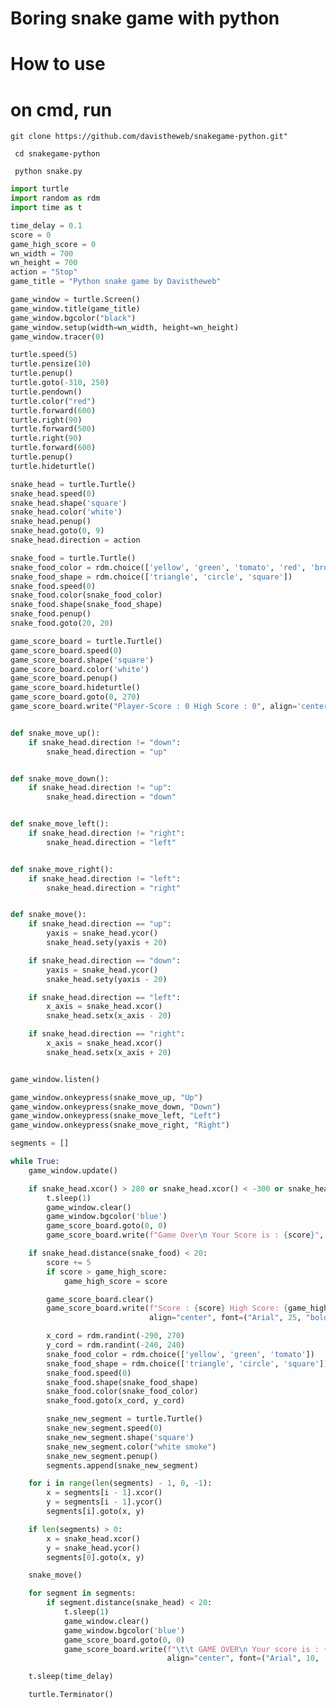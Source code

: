 # Boring snake game with python
# How to use

# on cmd, run 
``` git clone https://github.com/davistheweb/snakegame-python.git" ```

``` cd snakegame-python```

``` python snake.py```



```python
import turtle
import random as rdm
import time as t

time_delay = 0.1
score = 0
game_high_score = 0
wn_width = 700
wn_height = 700
action = "Stop"
game_title = "Python snake game by Davistheweb"

game_window = turtle.Screen()
game_window.title(game_title)
game_window.bgcolor("black")
game_window.setup(width=wn_width, height=wn_height)
game_window.tracer(0)

turtle.speed(5)
turtle.pensize(10)
turtle.penup()
turtle.goto(-310, 250)
turtle.pendown()
turtle.color("red")
turtle.forward(600)
turtle.right(90)
turtle.forward(500)
turtle.right(90)
turtle.forward(600)
turtle.penup()
turtle.hideturtle()

snake_head = turtle.Turtle()
snake_head.speed(0)
snake_head.shape('square')
snake_head.color('white')
snake_head.penup()
snake_head.goto(0, 9)
snake_head.direction = action

snake_food = turtle.Turtle()
snake_food_color = rdm.choice(['yellow', 'green', 'tomato', 'red', 'brown'])
snake_food_shape = rdm.choice(['triangle', 'circle', 'square'])
snake_food.speed(0)
snake_food.color(snake_food_color)
snake_food.shape(snake_food_shape)
snake_food.penup()
snake_food.goto(20, 20)

game_score_board = turtle.Turtle()
game_score_board.speed(0)
game_score_board.shape('square')
game_score_board.color('white')
game_score_board.penup()
game_score_board.hideturtle()
game_score_board.goto(0, 270)
game_score_board.write("Player-Score : 0 High Score : 0", align='center', font=("Serif", 25, "bold"))


def snake_move_up():
    if snake_head.direction != "down":
        snake_head.direction = "up"


def snake_move_down():
    if snake_head.direction != "up":
        snake_head.direction = "down"


def snake_move_left():
    if snake_head.direction != "right":
        snake_head.direction = "left"


def snake_move_right():
    if snake_head.direction != "left":
        snake_head.direction = "right"


def snake_move():
    if snake_head.direction == "up":
        yaxis = snake_head.ycor()
        snake_head.sety(yaxis + 20)

    if snake_head.direction == "down":
        yaxis = snake_head.ycor()
        snake_head.sety(yaxis - 20)

    if snake_head.direction == "left":
        x_axis = snake_head.xcor()
        snake_head.setx(x_axis - 20)

    if snake_head.direction == "right":
        x_axis = snake_head.xcor()
        snake_head.setx(x_axis + 20)


game_window.listen()

game_window.onkeypress(snake_move_up, "Up")
game_window.onkeypress(snake_move_down, "Down")
game_window.onkeypress(snake_move_left, "Left")
game_window.onkeypress(snake_move_right, "Right")

segments = []

while True:
    game_window.update()

    if snake_head.xcor() > 280 or snake_head.xcor() < -300 or snake_head.ycor() > 240 or snake_head.ycor() < -240:
        t.sleep(1)
        game_window.clear()
        game_window.bgcolor('blue')
        game_score_board.goto(0, 0)
        game_score_board.write(f"Game Over\n Your Score is : {score}", align='center', font=("Serif", 30, "bold"))

    if snake_head.distance(snake_food) < 20:
        score += 5
        if score > game_high_score:
            game_high_score = score

        game_score_board.clear()
        game_score_board.write(f"Score : {score} High Score: {game_high_score}",
                               align="center", font=("Arial", 25, "bold"))

        x_cord = rdm.randint(-290, 270)
        y_cord = rdm.randint(-240, 240)
        snake_food_color = rdm.choice(['yellow', 'green', 'tomato'])
        snake_food_shape = rdm.choice(['triangle', 'circle', 'square'])
        snake_food.speed(0)
        snake_food.shape(snake_food_shape)
        snake_food.color(snake_food_color)
        snake_food.goto(x_cord, y_cord)

        snake_new_segment = turtle.Turtle()
        snake_new_segment.speed(0)
        snake_new_segment.shape('square')
        snake_new_segment.color("white smoke")
        snake_new_segment.penup()
        segments.append(snake_new_segment)

    for i in range(len(segments) - 1, 0, -1):
        x = segments[i - 1].xcor()
        y = segments[i - 1].ycor()
        segments[i].goto(x, y)

    if len(segments) > 0:
        x = snake_head.xcor()
        y = snake_head.ycor()
        segments[0].goto(x, y)

    snake_move()

    for segment in segments:
        if segment.distance(snake_head) < 20:
            t.sleep(1)
            game_window.clear()
            game_window.bgcolor('blue')
            game_score_board.goto(0, 0)
            game_score_board.write(f"\t\t GAME OVER\n Your score is : {score}",
                                   align="center", font=("Arial", 10, 'bold'))

    t.sleep(time_delay)

    turtle.Terminator()
```